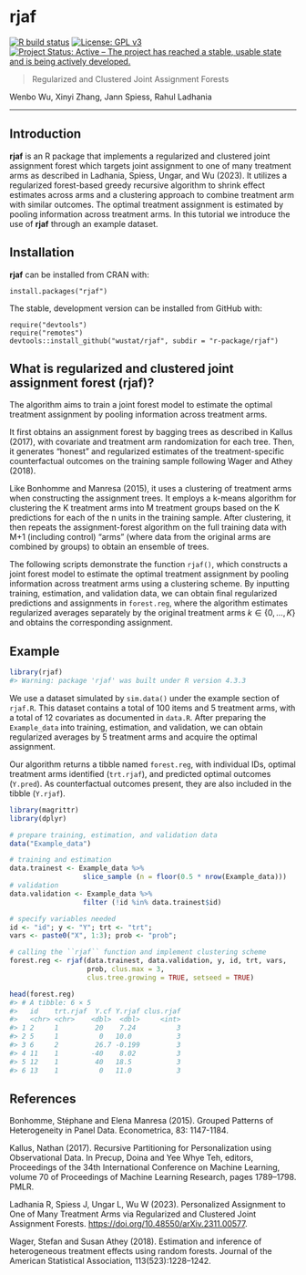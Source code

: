 
<!-- README.md is generated from README.Rmd. Please edit that file -->

# rjaf

<!-- badges: start -->

[![R build
status](https://github.com/wustat/rjaf/blob/main/r-package/rjaf/.github/workflows/R-CMD-check.yaml/badge.svg)](https://github.com/wustat/rjaf/actions)
[![License: GPL
v3](https://img.shields.io/badge/License-GPLv3-blue.svg)](https://www.gnu.org/licenses/gpl-3.0)
[![Project Status: Active – The project has reached a stable, usable
state and is being actively
developed.](https://www.repostatus.org/badges/latest/active.svg)](https://www.repostatus.org/#active)
<!-- badges: end -->

> Regularized and Clustered Joint Assignment Forests

Wenbo Wu, Xinyi Zhang, Jann Spiess, Rahul Ladhania

------------------------------------------------------------------------

## Introduction

**rjaf** is an R package that implements a regularized and clustered
joint assignment forest which targets joint assignment to one of many
treatment arms as described in Ladhania, Spiess, Ungar, and Wu (2023).
It utilizes a regularized forest-based greedy recursive algorithm to
shrink effect estimates across arms and a clustering approach to combine
treatment arm with similar outcomes. The optimal treatment assignment is
estimated by pooling information across treatment arms. In this tutorial
we introduce the use of **rjaf** through an example dataset.

## Installation

**rjaf** can be installed from CRAN with:

    install.packages("rjaf")

The stable, development version can be installed from GitHub with:

    require("devtools")
    require("remotes")
    devtools::install_github("wustat/rjaf", subdir = "r-package/rjaf")

## What is regularized and clustered joint assignment forest (rjaf)?

The algorithm aims to train a joint forest model to estimate the optimal
treatment assignment by pooling information across treatment arms.

It first obtains an assignment forest by bagging trees as described in
Kallus (2017), with covariate and treatment arm randomization for each
tree. Then, it generates “honest” and regularized estimates of the
treatment-specific counterfactual outcomes on the training sample
following Wager and Athey (2018).

Like Bonhomme and Manresa (2015), it uses a clustering of treatment arms
when constructing the assignment trees. It employs a k-means algorithm
for clustering the K treatment arms into M treatment groups based on the
K predictions for each of the n units in the training sample. After
clustering, it then repeats the assignment-forest algorithm on the full
training data with M+1 (including control) “arms” (where data from the
original arms are combined by groups) to obtain an ensemble of trees.

The following scripts demonstrate the function `rjaf()`, which
constructs a joint forest model to estimate the optimal treatment
assignment by pooling information across treatment arms using a
clustering scheme. By inputting training, estimation, and validation
data, we can obtain final regularized predictions and assignments in
`forest.reg`, where the algorithm estimates regularized averages
separately by the original treatment arms $k \in \{0,\ldots,K\}$ and
obtains the corresponding assignment.

## Example

``` r
library(rjaf)
#> Warning: package 'rjaf' was built under R version 4.3.3
```

We use a dataset simulated by `sim.data()` under the example section of
`rjaf.R`. This dataset contains a total of 100 items and 5 treatment
arms, with a total of 12 covariates as documented in `data.R`. After
preparing the `Example_data` into training, estimation, and validation,
we can obtain regularized averages by 5 treatment arms and acquire the
optimal assignment.

Our algorithm returns a tibble named `forest.reg`, with individual IDs,
optimal treatment arms identified (`trt.rjaf`), and predicted optimal
outcomes (`Y.pred`). As counterfactual outcomes present, they are also
included in the tibble (`Y.rjaf`).

``` r
library(magrittr)
library(dplyr)

# prepare training, estimation, and validation data
data("Example_data")

# training and estimation
data.trainest <- Example_data %>% 
                  slice_sample (n = floor(0.5 * nrow(Example_data)))
# validation
data.validation <- Example_data %>% 
                  filter (!id %in% data.trainest$id)

# specify variables needed
id <- "id"; y <- "Y"; trt <- "trt";  
vars <- paste0("X", 1:3); prob <- "prob";

# calling the ``rjaf`` function and implement clustering scheme
forest.reg <- rjaf(data.trainest, data.validation, y, id, trt, vars, 
                   prob, clus.max = 3, 
                   clus.tree.growing = TRUE, setseed = TRUE)

head(forest.reg)
#> # A tibble: 6 × 5
#>   id    trt.rjaf  Y.cf Y.rjaf clus.rjaf
#>   <chr> <chr>    <dbl>  <dbl>     <int>
#> 1 2     1         20    7.24          3
#> 2 5     1          0   10.0           3
#> 3 6     2         26.7 -0.199         3
#> 4 11    1        -40    8.02          3
#> 5 12    1         40   18.5           3
#> 6 13    1          0   11.0           3
```

## References

Bonhomme, Stéphane and Elena Manresa (2015). Grouped Patterns of
Heterogeneity in Panel Data. Econometrica, 83: 1147-1184.

Kallus, Nathan (2017). Recursive Partitioning for Personalization using
Observational Data. In Precup, Doina and Yee Whye Teh, editors,
Proceedings of the 34th International Conference on Machine Learning,
volume 70 of Proceedings of Machine Learning Research, pages 1789–1798.
PMLR.

Ladhania R, Spiess J, Ungar L, Wu W (2023). Personalized Assignment to
One of Many Treatment Arms via Regularized and Clustered Joint
Assignment Forests. <https://doi.org/10.48550/arXiv.2311.00577>.

Wager, Stefan and Susan Athey (2018). Estimation and inference of
heterogeneous treatment effects using random forests. Journal of the
American Statistical Association, 113(523):1228–1242.
